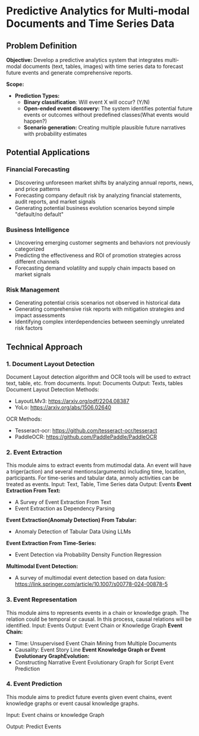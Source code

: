 # Predictive Analytics for Multi-modal Documents and Time Series Data

## Problem Definition

**Objective:** Develop a predictive analytics system that integrates multi-modal documents (text, tables, images) with time series data to forecast future events and generate comprehensive reports.

**Scope:**
- **Prediction Types:**
  - **Binary classification**: Will event X will occur? (Y/N)
  - **Open-ended event discovery:** The system identifies potential future events or outcomes without predefined classes(What events would happen?)
  - **Scenario generation:** Creating multiple plausible future narratives with probability estimates

## Potential Applications

### Financial Forecasting
- Discovering unforeseen market shifts by analyzing annual reports, news, and price patterns
- Forecasting company default risk by analyzing financial statements, audit reports, and market signals
- Generating potential business evolution scenarios beyond simple "default/no default"

### Business Intelligence
- Uncovering emerging customer segments and behaviors not previously categorized
- Predicting the effectiveness and ROI of promotion strategies across different channels
- Forecasting demand volatility and supply chain impacts based on market signals

### Risk Management
- Generating potential crisis scenarios not observed in historical data
- Generating comprehensive risk reports with mitigation strategies and impact assessments
- Identifying complex interdependencies between seemingly unrelated risk factors

## Technical Approach

### 1. Document Layout Detection
Document Layout detection algorithm and OCR tools will be used to extract text, table, etc. from documents. 
Input: Documents
Output: Texts, tables
Document Layout Detection Methods: 
  - LayoutLMv3: https://arxiv.org/pdf/2204.08387
  - YoLo: https://arxiv.org/abs/1506.02640

OCR Methods:
  - Tesseract-ocr: https://github.com/tesseract-ocr/tesseract
  - PaddleOCR: https://github.com/PaddlePaddle/PaddleOCR

### 2. Event Extraction
This module aims to extract events from mutimodal data. An event will have a triger(action) and several mentions(arguments) including time, location, participants. For time-series and tabular data, anmoly activities can be treated as events.
Input: Text, Table, Time Series data
Output: Events
**Event Extraction From Text:**
  - A Survey of Event Extraction From Text
  - Event Extraction as Dependency Parsing
    
**Event Extraction(Anomaly Detection) From Tabular:**
  - Anomaly Detection of Tabular Data Using LLMs
    
**Event Extraction From Time-Series:**
  - Event Detection via Probability Density Function Regression
    
**Multimodal Event Detection:**
  - A survey of multimodal event detection based on data fusion: https://link.springer.com/article/10.1007/s00778-024-00878-5

### 3. Event Representation
This module aims to represents events in a chain or knowledge graph. The relation could be temporal or causal.
In this process, causal relations will be identified.
Input: Events
Output: Event Chain or Knowledge Graph 
**Event Chain:** 
  - Time: Unsupervised Event Chain Mining from Multiple Documents
  - Causality: Event Story Line
**Event Knowledge Graph or Event Evolutionary GraphEvolution:**
  - Constructing Narrative Event Evolutionary Graph for Script Event Prediction
  
### 4. Event Prediction
This module aims to predict future events given event chains, event knowledge graphs or event causal knowledge graphs.

Input: Event chains or knowledge Graph 

Output: Predict Events



